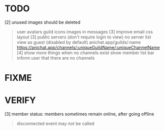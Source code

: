 # TODO

[2] unused images should be deleted
> user avatars
> guild icons
> images in messages
[3] improve email css layout
[3] public servers (don't require login to view)
> no server list
> view as guest (disabled by default)
> anichat.app/guilds/:name
> https://anichat.app/channels/:uniqueGuildName/:uniqueChannelName
[4] show more things when no channels exist
> show member list bar
> inform user that there are no channels

# FIXME

# VERIFY

[3] member status: members sometimes remain online, after going offline
> disconnected event may not be called